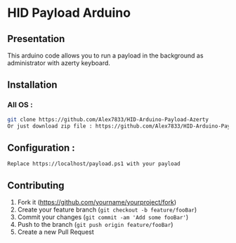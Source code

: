 # HID Payload Arduino

## Presentation

This arduino code allows you to run a payload in the background as administrator with azerty keyboard.

## Installation

### All OS :
```bash
git clone https://github.com/Alex7833/HID-Arduino-Payload-Azerty
Or just download zip file : https://github.com/Alex7833/HID-Arduino-Payload-Azerty/archive/main.zip
```

## Configuration : 
```
Replace https://localhost/payload.ps1 with your payload
```

## Contributing

1. Fork it (<https://github.com/yourname/yourproject/fork>)
2. Create your feature branch (`git checkout -b feature/fooBar`)
3. Commit your changes (`git commit -am 'Add some fooBar'`)
4. Push to the branch (`git push origin feature/fooBar`)
5. Create a new Pull Request
